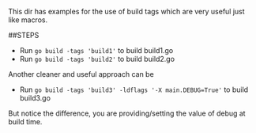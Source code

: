 This dir has examples for the use of build tags which are very useful just like macros.

##STEPS
- Run `go build -tags 'build1'` to build build1.go
- Run `go build -tags 'build2'` to build build2.go

Another cleaner and useful approach can be
- Run `go build -tags 'build3' -ldflags '-X main.DEBUG=True'` to build build3.go

But notice the difference, you are providing/setting the value of debug at build time.
